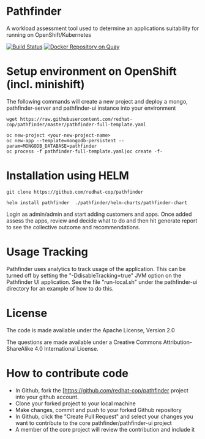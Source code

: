 # Pathfinder

A workload assessment tool used to determine an applications suitability for running on OpenShift/Kubernetes

[![Build Status](https://travis-ci.org/redhat-cop/pathfinder.svg?branch=master)](https://travis-ci.org/redhat-cop/pathfinder) [![Docker Repository on Quay](https://quay.io/repository/pathfinder/pathfinder-server/status "Docker Repository on Quay")](https://quay.io/repository/pathfinder/pathfinder-server)


# Setup environment on OpenShift (incl. minishift)

The following commands will create a new project and deploy a mongo, pathfinder-server and pathfinder-ui instance into your environment
```
wget https://raw.githubusercontent.com/redhat-cop/pathfinder/master/pathfinder-full-template.yaml

oc new-project <your-new-project-name>
oc new-app --template=mongodb-persistent --param=MONGODB_DATABASE=pathfinder
oc process -f pathfinder-full-template.yaml|oc create -f-
```

# Installation using HELM
```
git clone https://github.com/redhat-cop/pathfinder

helm install pathfinder  ./pathfinder/helm-charts/pathfinder-chart

```

Login as admin/admin and start adding customers and apps. Once added assess the apps, review and decide what to do and then hit generate report to see the collective outcome and recommendations.

# Usage Tracking
Pathfinder uses analytics to track usage of the application. This can be turned off by setting the "-DdisableTracking=true" JVM option on the Pathfinder UI application.
See the file "run-local.sh" under the pathfinder-ui directory for an example of how to do this.

# License
The code is made available under the Apache License, Version 2.0

The questions are made available under a Creative Commons Attribution-ShareAlike 4.0 International License.

# How to contribute code

* In Github, fork the [https://github.com/redhat-cop/pathfinder project into your github account.
* Clone your forked project to your local machine
* Make changes, commit and push to your forked Github repository
* In Github, click the "Create Pull Request" and select your changes you want to contribute to the core pathfinder/pathfinder-ui project
* A member of the core project will review the contribution and include it


